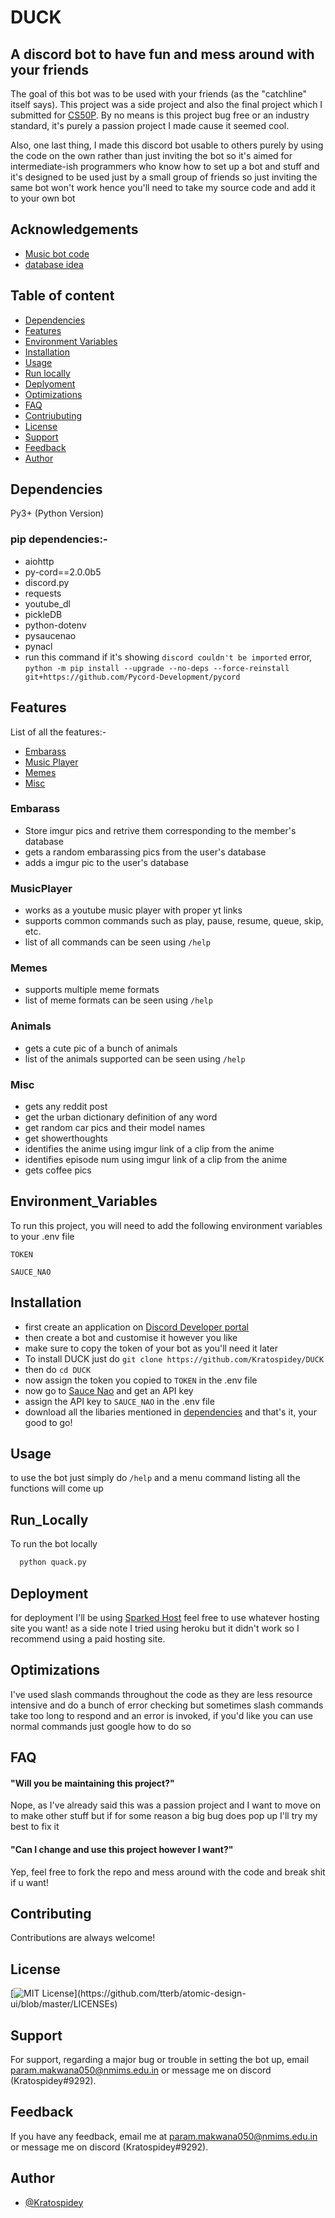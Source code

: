 # DUCK

## A discord bot to have fun and mess around with your friends

The goal of this bot was to be used with your friends (as the "catchline" itself says).
This project was a side project and also the final project which I submitted for [CS50P](https://cs50.harvard.edu/python/2022/).
By no means is this project bug free or an industry standard, it's purely a passion project I made
cause it seemed cool.

Also, one last thing, I made this discord bot usable to others purely by using the code on the own rather than just inviting the bot
so it's aimed for intermediate-ish programmers who know how to set up a bot and stuff
and it's designed to be used just by a small group of friends so just inviting the same bot won't work hence you'll need to take my source code and add it to your own bot

## Acknowledgements

- [Music bot code](https://stackoverflow.com/a/66630462/18929666)
- [database idea](https://www.freecodecamp.org/news/create-a-discord-bot-with-python/)

## Table of content

* [Dependencies](#Dependencies)
* [Features](#Features)
* [Environment Variables](#Environment_Variables)
* [Installation](#Installation)
* [Usage](#Usage)
* [Run locally](#Run_Locally)
* [Deplyoment](#Deplyoment)
* [Optimizations](#Optimizations)
* [FAQ](#FAQ)
* [Contriubuting](#Contriubuting)
* [License](#License)
* [Support](#Support)
* [Feedback](#Feedback)
* [Author](#Author)

## Dependencies

Py3+ (Python Version)

### pip dependencies:-

* aiohttp
* py-cord==2.0.0b5
* discord.py
* requests
* youtube_dl
* pickleDB
* python-dotenv
* pysaucenao
* pynacl
* run this command if it's showing `discord couldn't be imported` error, `python -m pip install --upgrade --no-deps --force-reinstall git+https://github.com/Pycord-Development/pycord`

## Features

List of all the features:-

* [Embarass](#Embarass)
* [Music Player](#MusicPlayer)
* [Memes](#Memes)
* [Misc](#Misc)

### Embarass

- Store imgur pics and retrive them corresponding to the member's database
- gets a random embarassing pics from the user's database
- adds a imgur pic to the user's database

### MusicPlayer

- works as a youtube music player with proper yt links
- supports common commands such as play, pause, resume, queue, skip, etc.
- list of all commands can be seen using `/help`

### Memes

- supports multiple meme formats
- list of meme formats can be seen using `/help`

### Animals

- gets a cute pic of a bunch of animals
- list of the animals supported can be seen using `/help`

### Misc

- gets any reddit post
- get the urban dictionary definition of any word
- get random car pics and their model names
- get showerthoughts
- identifies the anime using imgur link of a clip from the anime
- identifies episode num using imgur link of a clip from the anime
- gets coffee pics

## Environment_Variables

To run this project, you will need to add the following environment variables to your .env file

`TOKEN`

`SAUCE_NAO`

## Installation

* first create an application on [Discord Developer portal](https://discord.com/developers/applications)
* then create a bot and customise it however you like
* make sure to copy the token of your bot as you'll need it later
* To install DUCK just do `git clone https://github.com/Kratospidey/DUCK`
* then do `cd DUCK`
* now assign the token you copied to `TOKEN` in the .env file
* now go to [Sauce Nao](https://saucenao.com/) and get an API key
* assign the API key to `SAUCE_NAO` in the .env file
* download all the libaries mentioned in [dependencies](#dependencies)
  and that's it, your good to go!

## Usage

to use the bot just simply do `/help` and a menu command listing
all the functions will come up

## Run_Locally

To run the bot locally

```bash
  python quack.py
```

## Deployment

for deployment I'll be using [Sparked Host](https://sparkedhost.com/discord-bot-hosting)
feel free to use whatever hosting site you want!
as a side note I tried using heroku but it didn't work so I recommend using a paid hosting site.

## Optimizations

I've used slash commands throughout the code as they are less resource intensive
and do a bunch of error checking but sometimes slash commands take too long to respond
and an error is invoked, if you'd like you can use normal commands just google how to do so

## FAQ

#### "Will you be maintaining this project?"

Nope, as I've already said this was a passion project
and I want to move on to make other stuff but if for some reason a big bug does pop up
I'll try my best to fix it

#### "Can I change and use this project however I want?"

Yep, feel free to fork the repo and mess around with the code and break shit if u want!

## Contributing

Contributions are always welcome!

## License

[![MIT License](https://img.shields.io/apm/l/atomic-design-ui.svg?)](https://github.com/tterb/atomic-design-ui/blob/master/LICENSEs)

## Support

For support, regarding a major bug or trouble in setting the bot up,
email param.makwana050@nmims.edu.in or message me on discord (Kratospidey#9292).

## Feedback

If you have any feedback, email me at param.makwana050@nmims.edu.in or message me on discord (Kratospidey#9292).

## Author

- [@Kratospidey](https://www.github.com/Kratospidey)
